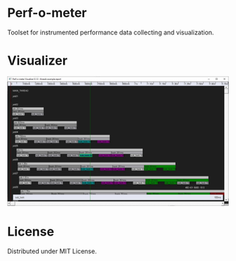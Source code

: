 # Perf-o-meter

Toolset for instrumented performance data collecting and visualization.

# Visualizer

![visualizer screenshot](doc/perf-o-meter-visualizer.jpg)

# License

Distributed under MIT License.
